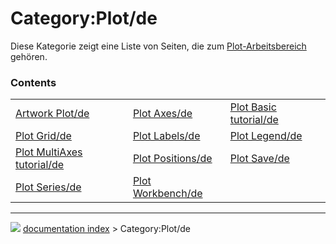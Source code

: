 # Category:Plot/de
Diese Kategorie zeigt eine Liste von Seiten, die zum [Plot-Arbeitsbereich](Plot_Workbench/de.md) gehören.

### Contents

|     |     |     |
| --- | --- | --- |
| [Artwork Plot/de](Artwork_Plot/de.md) | [Plot Axes/de](Plot_Axes/de.md) | [Plot Basic tutorial/de](Plot_Basic_tutorial/de.md) |
| [Plot Grid/de](Plot_Grid/de.md) | [Plot Labels/de](Plot_Labels/de.md) | [Plot Legend/de](Plot_Legend/de.md) |
| [Plot MultiAxes tutorial/de](Plot_MultiAxes_tutorial/de.md) | [Plot Positions/de](Plot_Positions/de.md) | [Plot Save/de](Plot_Save/de.md) |
| [Plot Series/de](Plot_Series/de.md) | [Plot Workbench/de](Plot_Workbench/de.md) |



---
![](images/Right_arrow.png) [documentation index](../README.md) > Category:Plot/de
